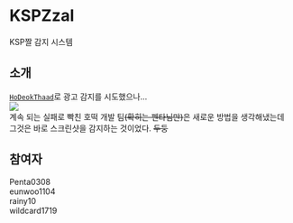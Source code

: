 # KSPZzal
KSP짤 감지 시스템

## 소개
[`HoDeokThaad`](https://github.com/Penta0308/HoDeokThaad)로 광고 감지를 시도했으나...  
![](https://github.com/Penta0308/KSPZzal/blob/main/image.png?raw=true)  
계속 되는 실패로 빡친 호떡 개발 팀~~(확히는 펜타님만)~~은 새로운 방법을 생각해냈는데 그것은 바로 스크린샷을 감지하는 것이었다. ~~두둥~~

## 참여자
Penta0308  
eunwoo1104  
rainy10  
wildcard1719  
